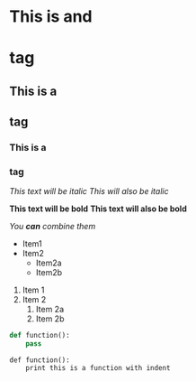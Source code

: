 # This is and <h1> tag
## This is a <h2> tag
### This is a <h3> tag

*This text will be italic*
_This will also be italic_

**This text will be bold**
__This text will also be bold__

_You **can** combine them_

* Item1
* Item2
	* Item2a
	* Item2b

1. Item 1
2. Item 2
	1. Item 2a
	1. Item 2b

```python
def function():
	pass
```

	def function():
		print this is a function with indent



